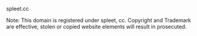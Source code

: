 spleet.cc

Note: This domain is registered under spleet, cc. Copyright and Trademark are effective, stolen or copied website elements will result in prosecuted.
